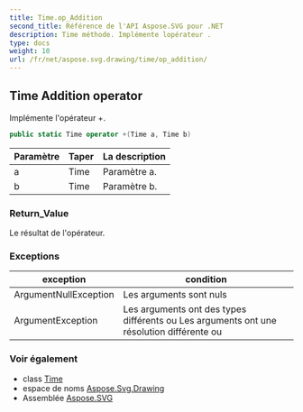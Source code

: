 ```yaml
---
title: Time.op_Addition
second_title: Référence de l'API Aspose.SVG pour .NET
description: Time méthode. Implémente lopérateur .
type: docs
weight: 10
url: /fr/net/aspose.svg.drawing/time/op_addition/
---
```

## Time Addition operator

Implémente l'opérateur +.

```csharp
public static Time operator +(Time a, Time b)
```

| Paramètre | Taper | La description |
| --- | --- | --- |
| a | Time | Paramètre a. |
| b | Time | Paramètre b. |

### Return_Value

Le résultat de l'opérateur.

### Exceptions

| exception | condition |
| --- | --- |
| ArgumentNullException | Les arguments sont nuls |
| ArgumentException | Les arguments ont des types différents ou Les arguments ont une résolution différente ou |

### Voir également

* class [Time](../)
* espace de noms [Aspose.Svg.Drawing](../../time/)
* Assemblée [Aspose.SVG](../../../)


